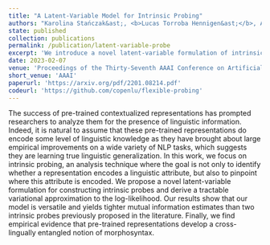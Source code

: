 ```yaml
---
title: "A Latent-Variable Model for Intrinsic Probing"
authors: "Karolina Stańczak&ast;, <b>Lucas Torroba Hennigen&ast;</b>, Adina Williams, Ryan Cotterell, Isabelle Augenstein"
state: published
collection: publications
permalink: /publication/latent-variable-probe
excerpt: 'We introduce a novel latent-variable formulation of intrinsic probing which yields tighter mutual information estimates than previously proposed methods.'
date: 2023-02-07
venue: 'Proceedings of the Thirty-Seventh AAAI Conference on Artificial Intelligence'
short_venue: 'AAAI'
paperurl: 'https://arxiv.org/pdf/2201.08214.pdf'
codeurl: 'https://github.com/copenlu/flexible-probing'
---
```

The success of pre-trained contextualized representations has prompted researchers to analyze them for the presence of linguistic information. Indeed, it is natural to assume that these pre-trained representations do encode some level of linguistic knowledge as they have brought about large empirical improvements on a wide variety of NLP tasks, which suggests they are learning true linguistic generalization. In this work, we focus on intrinsic probing, an analysis technique where the goal is not only to identify whether a representation encodes a linguistic attribute, but also to pinpoint where this attribute is encoded. We propose a novel latent-variable formulation for constructing intrinsic probes and derive a tractable variational approximation to the log-likelihood. Our results show that our model is versatile and yields tighter mutual information estimates than two intrinsic probes previously proposed in the literature. Finally, we find empirical evidence that pre-trained representations develop a cross-lingually entangled notion of morphosyntax. 

